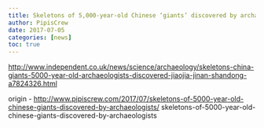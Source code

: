```yaml
---
title: Skeletons of 5,000-year-old Chinese ‘giants’ discovered by archaeologists
author: PipisCrew
date: 2017-07-05
categories: [news]
toc: true
---
```


http://www.independent.co.uk/news/science/archaeology/skeletons-china-giants-5000-year-old-archaeologists-discovered-jiaojia-jinan-shandong-a7824326.html

origin - http://www.pipiscrew.com/2017/07/skeletons-of-5000-year-old-chinese-giants-discovered-by-archaeologists/ skeletons-of-5000-year-old-chinese-giants-discovered-by-archaeologists